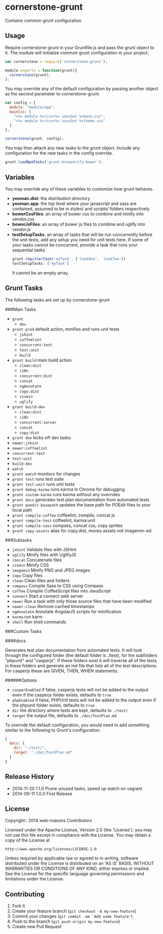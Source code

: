 cornerstone-grunt
============

Contains common grunt configuration


Usage
-----

Require cornerstone-grunt in your Gruntfile.js and pass the grunt object to it.  The module will initialize
common grunt configuration in your project.

```javascript
var cornerstone = require('cornerstone-grunt');

module.exports = function(grunt){
  cornerstone(grunt);
};
```

You may override any of the default configuration by passing another object as the second parameter to
cornerstone-grunt.

```javascript
var config = {
  module: "module/app",
  mainCss: [
    "<%= module %>/css<%= sassOut %>base.css",
    "<%= module %>/css<%= sassOut %>theme.css"
  ]
};

cornerstone(grunt, config);
```

You may then attach any new tasks to the grunt object.  Include any configuration for the new tasks in the
config override.

```javascript
grunt.loadNpmTasks('grunt-browserify-bower');
```

## Variables

You may override any of these variables to customize how grunt behaves.

- **yeoman.dist**: the distribution directory
- **yeoman.app**: the top level where your javascript and sass are contained, assumed to be in styles/ and scripts/ folders respectively
- **bowerCssFiles**: an array of bower css to combine and minify into vendor.css
- **bowerJsFiles**: an array of bower js files to combine and uglify into vendor.js
- **testSetupTasks**: an array of tasks that will be run concurrently before the unit tests,
add any setup you need for unit tests here.
If some of your tasks cannot be concurrent, provide a task that runs your sequential tasks
  ```javascript
  grunt.registerTask('myTask', ['taskOne', 'taskTwo'])
  testSetupTasks: ['myTask']
  ```
  It cannot be an empty array.

## Grunt Tasks

The following tasks are set up by cornerstone-grunt

###Main Tasks

- `grunt`
  - `dev`
- `grunt prod` default action, minifies and runs unit tests
  - `jshint`
  - `coffeelint`
  - `concurrent:test`
  - `test:unit`
  - `build`
- `grunt build` main build action
  - `clean:dist`
  - `i18n`
  - `concurrent:dist`
  - `concat`
  - `ngAnnotate`
  - `copy:dist`
  - `cssmin`
  - `uglify`
- `grunt build-dev`
  - `clean:dist`
  - `i18n`
  - `concurrent:server`
  - `concat`
  - `copy:dist`
-  `grunt dev` kicks off dev tasks
  - `newer:jshint`
  - `newer:coffeelint`
  - `concurrent:test`
  - `test:unit`
  - `build-dev`
  - `watch`
- `grunt watch`  monitors for changes
- `grunt test` runs test suite
- `grunt test:unit` runs unit tests
- `grunt debug-karma` runs karma in Chrome for debugging
- `grunt custom-karma` runs karma without any overrides
- `grunt docs` generates test plan documentation from automated tests
- `grunt poedit-basepath` updates the base path for POEdit files to your local path
- `grunt compile-coffee` coffeelint, compile, concat js
- `grunt compile-test` coffeelint, karma:unit
- `grunt compile-sass` compass, concat css, copy sprites
- `grunt copy-assets` alias for copy:dist, moves assets not imagemin-ed

###Subtasks

- `jshint`  Validate files with JSHint
- `uglify`  Minify files with UglifyJS
- `concat`  Concatenate files
- `cssmin`  Minify CSS
- `imagemin`  Minify PNG and JPEG images
- `copy`  Copy files
- `clean`  Clean files and folders
- `compass`  Compile Sass to CSS using Compass
- `coffee`  Compile CoffeeScript files into JavaScript
- `connect`  Start a connect web server
- `newer`  Run a task with only those source files that have been modified
- `newer-clean`  Remove cached timestamps
- `ngAnnotate`  Annotate AngularJS scripts for minification
- `karma`  run karm
- `shell`  Run shell commands

###Custom Tasks

####docs

Generates test plan documentation from automated tests.  It will look through the configured folder
(the default folder is ./test), for the subfolders "phpunit" and "casperjs".  If these folders exist it will traverse
 all of the tests in these folders and generate an md file that lists all of the test descriptions.  For casperjs
 these are GIVEN, THEN, WHEN statements.

######Options

 - `casperEnabled` if false, casperjs tests will not be added to the output even if the casperjs folder exists, defaults to `true`
 - `phpEnabled` if false, PHPUnit tests will not be added to the output even if the phpunit folder exists, defaults to `true`
 - `dir` the directory where tests are kept, defaults to `./test/`
 - `target` the output file, defaults to `./doc/TestPlan.md`

To override the default configuration, you would need to add something similar to the following to Grunt's configuration:

```javascript
{
  docs: {
    dir: "./test/",
    target: "./doc/TestPlan.md"
  }
}
```

## Release History

 * 2014-11-20    1.1.0    Prune unused tasks, speed up watch on vagrant
 * 2014-09-11    1.0.0    First Release

License
------------------

Copyright:: 2014 web-masons Contributors

Licensed under the Apache License, Version 2.0 (the 'License');
you may not use this file except in compliance with the License.
You may obtain a copy of the License at

    http://www.apache.org/licenses/LICENSE-2.0

Unless required by applicable law or agreed to in writing, software
distributed under the License is distributed on an 'AS IS' BASIS,
WITHOUT WARRANTIES OR CONDITIONS OF ANY KIND, either express or implied.
See the License for the specific language governing permissions and
limitations under the License.

Contributing
------------

1. Fork it
2. Create your feature branch (`git checkout -b my-new-feature`)
3. Commit your changes (`git commit -am 'Add some feature'`)
4. Push to the branch (`git push origin my-new-feature`)
5. Create new Pull Request
